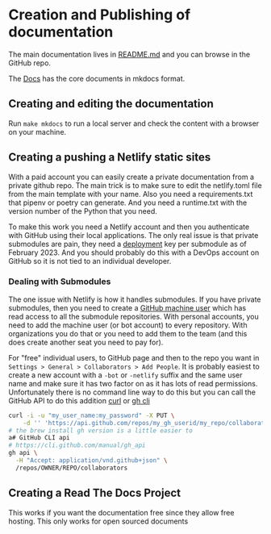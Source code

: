# Creation and Publishing of documentation

The main documentation lives in
[README.md](https://github.com/richtong/README.md) and you can browse in
the GitHub repo.

The [Docs](https://github.com/richtong/lib/docs) has the core documents in
mkdocs format.

## Creating and editing the documentation

Run `make mkdocs` to run a local server and check the content with a browser on
your machine.

## Creating a pushing a Netlify static sites

With a paid account you can easily create a private documentation from a
private github repo. The main trick is to make sure to edit the netlify.toml
file from the main template with your name. Also you need a requirements.txt
that pipenv or poetry can generate. And you need a runtime.txt with the version
number of the Python that you need.

To make this work you need a Netlify account and then you authenticate with
GitHub using their local applications. The only real issue is that private
submodules are pain, they need a
[deployment](https://answers.netlify.com/t/support-guide-how-do-i-access-private-repositories-in-the-build-environment/723)
key per submodule as of February 2023. And you should probably do this with a
DevOps account on GitHub so it is not tied to an individual developer.

### Dealing with Submodules

The one issue with Netlify is how it handles submodules. If you have private
submodules, then you need to create a [GitHub machine user](https://docs.github.com/en/developers/overview/managing-deploy-keys)
which has read access to all the submodule repositories. With personal
accounts, you need to add the machine user (or bot account) to every
repository. With organizations you do that or you need to add them to the team
(and this does create another seat you need to pay for).

For "free" individual users, to GitHub page and then to the repo you want in
`Settings > General > Collaborators > Add People`. It is probably easiest to
create a new account with a `-bot` or `-netlify` suffix and the same user name
and make sure it has two factor on as it has lots of read permissions.
Unfortunately there is no command line way to do this but you can call the
GitHub API to do this addition
[curl](https://stackoverflow.com/questions/13004061/how-does-one-add-a-collaborator-in-github-using-the-command-line)
or [gh
cli](https://docs.github.com/en/rest/collaborators/collaborators?apiVersion=2022-11-28#add-collaborator)

```sh
curl -i -u "my_user_name:my_password" -X PUT \
    -d '' 'https://api.github.com/repos/my_gh_userid/my_repo/collaborators/my_collaborator_id'
# the brew install gh version is a little easier to
a# GitHub CLI api
# https://cli.github.com/manual/gh_api
gh api \
  -H "Accept: application/vnd.github+json" \
  /repos/OWNER/REPO/collaborators
```

## Creating a Read The Docs Project

This works if you want the documentation free since they allow free hosting.
This only works for open sourced documents
